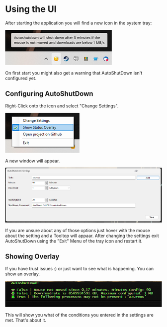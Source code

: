 # Using the UI

After starting the application you will find a new icon in the system tray:

![tray icon](../docs/info.png "Tray Icon")

On first start you might also get a warning that AutoShutDown isn't configured yet.

## Configuring AutoShutDown
Right-Click onto the icon and select "Change Settings".

![context menu](../docs/context.png "Context Menu")

A new window will appear. 

![settings](../docs/settings.png "Settings")

If you are unsure about any of those options just hover with the mouse about the setting and a Tooltop will appaar. After changing the settings exit AutoShutDown using the "Exit" Menu of the tray icon and restart it.

## Showing Overlay
If you have trust issues :) or just want to see what is happening. You can show an overlay.

![overlay](../docs/overlay.png "Overlay")

This will show you what of the conditions you entered in the settings are met. That's about it.


